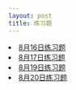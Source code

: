 ```yaml
---
layout: post
title: 练习题
---
```


<li> <a href="/post/practice/0816/0816.html">8月16日练习题</a> </li>
<li> <a href="/post/practice/0817/0817.html">8月17日练习题</a> </li>
<li> <a href="/post/practice/0819/0819.html">8月19日练习题</a> </li>
<li> <a href="/post/practice/0820/0820.html">8月20日练习题</a> </li>
